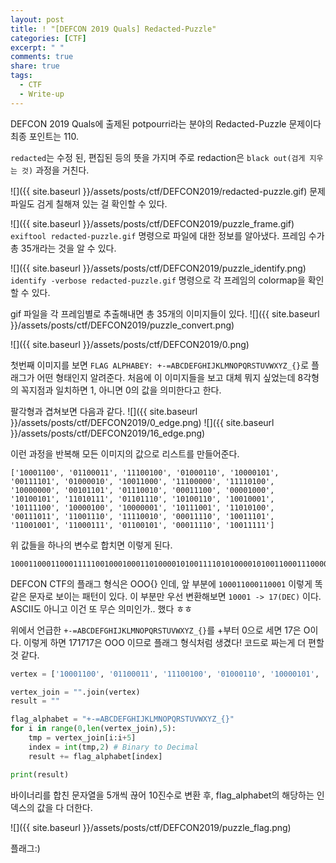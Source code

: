 ```yaml
---
layout: post
title: ! "[DEFCON 2019 Quals] Redacted-Puzzle"
categories: [CTF]
excerpt: " "
comments: true
share: true
tags:
  - CTF
  - Write-up
---
```


DEFCON 2019 Quals에 출제된 potpourri라는 분야의  Redacted-Puzzle 문제이다 최종 포인트는 110.

<!--more-->

`redacted`는 수정 된, 편집된 등의 뜻을 가지며 주로 redaction은 `black out(검게 지우는 것)` 과정을 거친다.

![]({{ site.baseurl }}/assets/posts/ctf/DEFCON2019/redacted-puzzle.gif)
문제 파일도 검게 칠해져 있는 걸 확인할 수 있다.

![]({{ site.baseurl }}/assets/posts/ctf/DEFCON2019/puzzle_frame.gif)
`exiftool redacted-puzzle.gif` 명령으로 파일에 대한 정보를 알아냈다.
프레임 수가 총 35개라는 것을 알 수 있다.

![]({{ site.baseurl }}/assets/posts/ctf/DEFCON2019/puzzle_identify.png)
`identify -verbose redacted-puzzle.gif` 명령으로 각 프레임의 colormap을 확인할 수 있다.

gif 파일을 각 프레임별로 추출해내면 총 35개의 이미지들이 있다.
![]({{ site.baseurl }}/assets/posts/ctf/DEFCON2019/puzzle_convert.png)

![]({{ site.baseurl }}/assets/posts/ctf/DEFCON2019/0.png)

첫번째 이미지를 보면 `FLAG ALPHABEY: +-=ABCDEFGHIJKLMNOPQRSTUVWXYZ_{}`로 플래그가 어떤 형태인지 알려준다.
처음에 이 이미지들을 보고 대체 뭐지 싶었는데 8각형의 꼭지점과 일치하면 1, 아니면 0의 값을 의미한다고 한다.

팔각형과 겹쳐보면 다음과 같다.
![]({{ site.baseurl }}/assets/posts/ctf/DEFCON2019/0_edge.png)
![]({{ site.baseurl }}/assets/posts/ctf/DEFCON2019/16_edge.png)

이런 과정을 반복해 모든 이미지의 값으로 리스트를 만들어준다.

```
['10001100', '01100011', '11100100', '01000110', '10000101', '00111101', '01000010', '10011000', '11100000', '11110100', '10000000', '00101101', '01110010', '00011100', '00001000', '10100101', '11010111', '01101110', '10100110', '10010001', '10111100', '10000100', '10000001', '10111001', '11010100', '00111011', '11001110', '11110010', '00011110', '10011101', '11001001', '11000111', '01100101', '00011110', '10011111']
```

위 값들을 하나의 변수로 합치면 이렇게 된다.
```
1000110001100011111001000100011010000101001111010100001010011000111000001111010010000000001011010111001000011100000010001010010111010111011011101010011010010001101111001000010010000001101110011101010000111011110011101111001000011110100111011100100111000111011001010001111010011111
```

DEFCON CTF의 플래그 형식은 OOO{} 인데, 앞 부분에 `100011000110001` 이렇게 똑같은 문자로 보이는 패턴이 있다.
이 부분만 우선 변환해보면 `10001 -> 17(DEC)` 이다. ASCII도 아니고 이건 또 무슨 의미인가.. 했다 ㅎㅎ

위에서 언급한 `+-=ABCDEFGHIJKLMNOPQRSTUVWXYZ_{}`를 +부터 0으로 세면 17은 O이다. 
이렇게 하면 171717은 OOO 이므로 플래그 형식처럼 생겼다!
코드로 짜는게 더 편할 것 같다.

```python
vertex = ['10001100', '01100011', '11100100', '01000110', '10000101', '00111101', '01000010', '10011000', '11100000', '11110100', '10000000', '00101101', '01110010', '00011100', '00001000', '10100101', '11010111', '01101110', '10100110', '10010001', '10111100', '10000100', '10000001', '10111001', '11010100', '00111011', '11001110', '11110010', '00011110', '10011101', '11001001', '11000111', '01100101', '00011110', '10011111']

vertex_join = "".join(vertex)
result = ""

flag_alphabet = "+-=ABCDEFGHIJKLMNOPQRSTUVWXYZ_{}"
for i in range(0,len(vertex_join),5):
    tmp = vertex_join[i:i+5]
    index = int(tmp,2) # Binary to Decimal
    result += flag_alphabet[index]

print(result)
```

바이너리를 합친 문자열을 5개씩 끊어 10진수로 변환 후, flag_alphabet의 해당하는 인덱스의 값을 다 더한다.

![]({{ site.baseurl }}/assets/posts/ctf/DEFCON2019/puzzle_flag.png)

플래그:)



